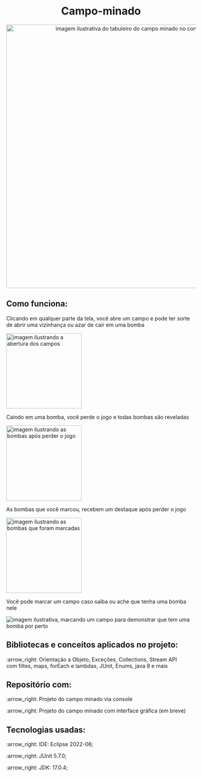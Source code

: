 # <h1 align="center">Campo-minado</h1>

<p align="center">
     <img alt="imagem ilustrativa do tabuleiro do campo minado no console do java" src="https://user-images.githubusercontent.com/112354693/220440625-e7601001-4fc4-4b05-8547-82c82787abbb.png" width="700">
</p>

## Como funciona:
<p>Clicando em qualquer parte da tela, você abre um campo e pode ter sorte <br> 
de abrir uma vizinhança ou azar de cair em uma bomba</p>

<img alt="imagem ilustrando a abertura dos campos" src="https://user-images.githubusercontent.com/112354693/220476064-1790ec11-3b4d-4dec-a21c-1cd96149a022.png" width="200">

<p>Caindo em uma bomba, você perde o jogo e todas bombas são reveladas</p>

<img alt="imagem ilustrando as bombas após perder o jogo" src="https://user-images.githubusercontent.com/112354693/220476573-0c8ae6fa-10e2-48ae-a514-fd3e81e765f5.png" width="200">

<p>As bombas que você marcou, recebem um destaque após perder o jogo</p>

<img alt="imagem ilustrando as bombas que foram marcadas" src="https://user-images.githubusercontent.com/112354693/220477104-ac6da2d1-9649-45b2-807e-454b03b9a6ed.png" width="200">

<p>Você pode marcar um campo caso saiba ou ache que tenha uma bomba nele</p>
<img alt="imagem ilustrativa, marcando um campo para demonstrar que tem uma bomba por perto" src="https://user-images.githubusercontent.com/112354693/220442048-5fed02de-bdec-4645-a22c-e4369623bc8e.PNG">



## Bibliotecas e conceitos aplicados no projeto:

<p>:arrow_right: Orientação a Objeto, Exceções, Collections, Stream API <br> 
com filtes, maps, forEach e lambdas, JUnit, Enums, java 8 e mais</p>

## Repositório com:

<p>:arrow_right: Projeto do campo minado via console</p>
<p>:arrow_right: Projeto do campo minado com interface gráfica (em breve) </p>

## Tecnologias usadas:

<p>:arrow_right: IDE: Eclipse 2022-06;</p>
<p>:arrow_right: JUnit 5.7.0;</p>
<p>:arrow_right: JDK: 17.0.4;</p>
